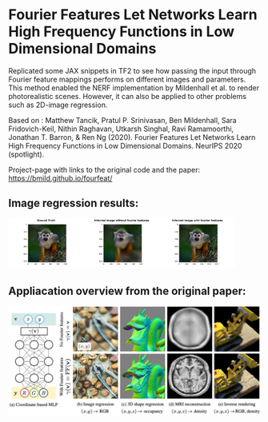 # Fourier Features Let Networks Learn High Frequency Functions in Low Dimensional Domains

Replicated some JAX snippets in TF2 to see how passing the input through Fourier feature mappings performs on different images and parameters. 
This method enabled the NERF implementation by Mildenhall et al. to render photorealistic scenes. 
However, it can also be applied to other problems such as 2D-image regression. 

Based on :
Matthew Tancik, Pratul P. Srinivasan, Ben Mildenhall, Sara Fridovich-Keil, Nithin Raghavan, Utkarsh Singhal, Ravi Ramamoorthi, Jonathan T. Barron, & Ren Ng (2020). Fourier Features Let Networks Learn High Frequency Functions in Low Dimensional Domains. NeurIPS 2020 (spotlight).

Project-page with links to the original code and the paper: 
https://bmild.github.io/fourfeat/

## Image regression results:

<img src="ground_truth.png" width="30%" height="30%"><img src="Inference_without_Fourier_features.png" width="30%" height="30%"><img src="Fourier_features_result.png" width="30%" height="30%">

## Appliacation overview from the original paper:

![alt text](tancik_et_al_abstract.png)
